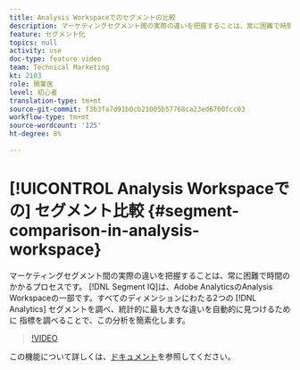 ```yaml
---
title: Analysis Workspaceでのセグメントの比較
description: マーケティングセグメント間の実際の違いを把握することは、常に困難で時間のかかるプロセスです。 Adobe AnalyticsのAnalysis Workspaceに属するセグメントIQは、すべてのディメンションおよび指標にわたる任意の2つのAnalyticsセグメントを調べ、最も大きな統計的有意な違いを自動的に見つけることで、この分析を簡素化します。
feature: セグメント化
topics: null
activity: use
doc-type: feature video
team: Technical Marketing
kt: 2103
role: 開業医
level: 初心者
translation-type: tm+mt
source-git-commit: f3b3fa7d91b0cb21005b57768ca23ed6700fcc03
workflow-type: tm+mt
source-wordcount: '125'
ht-degree: 8%

---
```



# [!UICONTROL Analysis Workspaceでの] セグメント比較  {#segment-comparison-in-analysis-workspace}

マーケティングセグメント間の実際の違いを把握することは、常に困難で時間のかかるプロセスです。 [!DNL Segment IQ]は、Adobe AnalyticsのAnalysis Workspaceの一部です。すべてのディメンションにわたる2つの [!DNL Analytics]  セグメントを調べ、統計的に最も大きな違いを自動的に見つけるために    指標を調べることで、この分析を簡素化します。

>[!VIDEO](https://video.tv.adobe.com/v/23976/?quality=12)

この機能について詳しくは、[ドキュメント](https://marketing.adobe.com/resources/help/ja_JP/analytics/analysis-workspace/segment-comparison.html)を参照してください。
